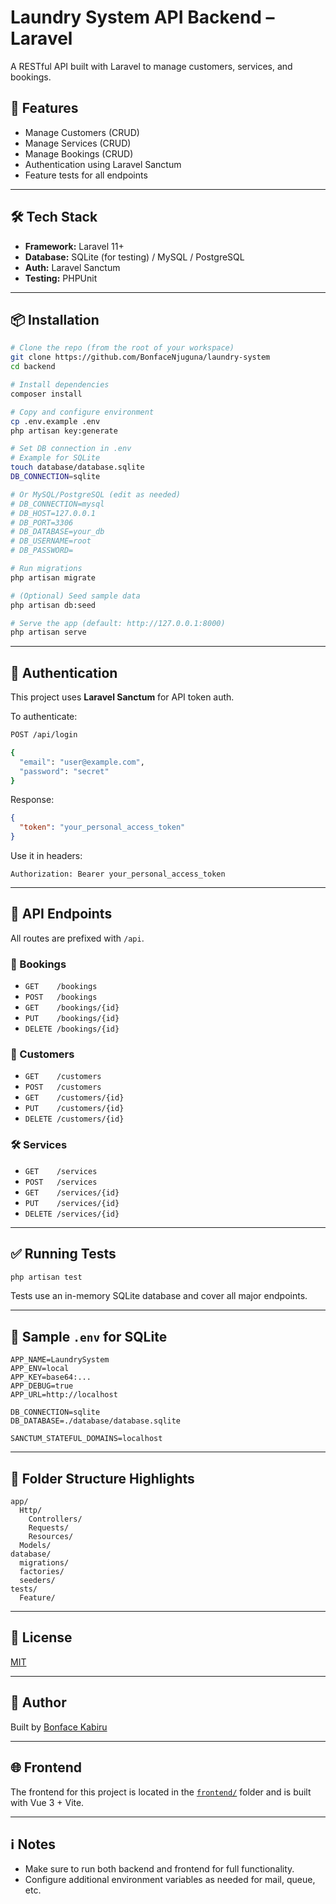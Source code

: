 # Laundry System API Backend – Laravel

A RESTful API built with Laravel to manage customers, services, and bookings.

## 🚀 Features

- Manage Customers (CRUD)
- Manage Services (CRUD)
- Manage Bookings (CRUD)
- Authentication using Laravel Sanctum
- Feature tests for all endpoints

---

## 🛠️ Tech Stack

- **Framework:** Laravel 11+
- **Database:** SQLite (for testing) / MySQL / PostgreSQL
- **Auth:** Laravel Sanctum
- **Testing:** PHPUnit

---

## 📦 Installation

```bash
# Clone the repo (from the root of your workspace)
git clone https://github.com/BonfaceNjuguna/laundry-system
cd backend

# Install dependencies
composer install

# Copy and configure environment
cp .env.example .env
php artisan key:generate

# Set DB connection in .env
# Example for SQLite
touch database/database.sqlite
DB_CONNECTION=sqlite

# Or MySQL/PostgreSQL (edit as needed)
# DB_CONNECTION=mysql
# DB_HOST=127.0.0.1
# DB_PORT=3306
# DB_DATABASE=your_db
# DB_USERNAME=root
# DB_PASSWORD=

# Run migrations
php artisan migrate

# (Optional) Seed sample data
php artisan db:seed

# Serve the app (default: http://127.0.0.1:8000)
php artisan serve
```

---

## 🔐 Authentication

This project uses **Laravel Sanctum** for API token auth.

To authenticate:

```bash
POST /api/login

{
  "email": "user@example.com",
  "password": "secret"
}
```

Response:
```json
{
  "token": "your_personal_access_token"
}
```

Use it in headers:
```
Authorization: Bearer your_personal_access_token
```

---

## 📘 API Endpoints

All routes are prefixed with `/api`.

### 📁 Bookings
- `GET    /bookings`
- `POST   /bookings`
- `GET    /bookings/{id}`
- `PUT    /bookings/{id}`
- `DELETE /bookings/{id}`

### 👤 Customers
- `GET    /customers`
- `POST   /customers`
- `GET    /customers/{id}`
- `PUT    /customers/{id}`
- `DELETE /customers/{id}`

### 🛠 Services
- `GET    /services`
- `POST   /services`
- `GET    /services/{id}`
- `PUT    /services/{id}`
- `DELETE /services/{id}`

---

## ✅ Running Tests

```bash
php artisan test
```

Tests use an in-memory SQLite database and cover all major endpoints.

---

## 🧪 Sample `.env` for SQLite

```env
APP_NAME=LaundrySystem
APP_ENV=local
APP_KEY=base64:...
APP_DEBUG=true
APP_URL=http://localhost

DB_CONNECTION=sqlite
DB_DATABASE=./database/database.sqlite

SANCTUM_STATEFUL_DOMAINS=localhost
```

---

## 📂 Folder Structure Highlights

```
app/
  Http/
    Controllers/
    Requests/
    Resources/
  Models/
database/
  migrations/
  factories/
  seeders/
tests/
  Feature/
```

---

## 📝 License

[MIT](LICENSE)

---

## 👤 Author

Built by [Bonface Kabiru](https://github.com/BonfaceKabiru)

---

## 🌐 Frontend

The frontend for this project is located in the [`frontend/`](../frontend/README.md) folder and is built with Vue 3 + Vite.

---

## ℹ️ Notes

- Make sure to run both backend and frontend for full functionality.
- Configure additional environment variables as needed for mail, queue, etc.